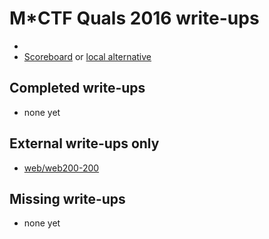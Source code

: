# M*CTF Quals 2016 write-ups

* <TODO>
* [Scoreboard](https://ctftime.org/event/368) or [local alternative](scoreboard.txt)

## Completed write-ups

* none yet

## External write-ups only

* [web/web200-200](web/web200-200)

## Missing write-ups

* none yet
